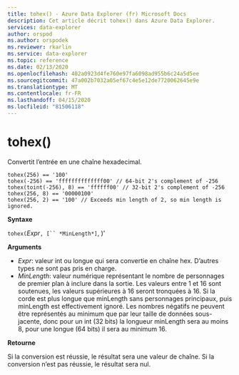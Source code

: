 ```yaml
---
title: tohex() - Azure Data Explorer (fr) Microsoft Docs
description: Cet article décrit tohex() dans Azure Data Explorer.
services: data-explorer
author: orspod
ms.author: orspodek
ms.reviewer: rkarlin
ms.service: data-explorer
ms.topic: reference
ms.date: 02/13/2020
ms.openlocfilehash: 402a0923d4fe760e97fa6098ad955b6c24a5d5ee
ms.sourcegitcommit: 47a002b7032a05ef67c4e5e12de7720062645e9e
ms.translationtype: MT
ms.contentlocale: fr-FR
ms.lasthandoff: 04/15/2020
ms.locfileid: "81506118"
---
```

# <a name="tohex"></a>tohex()

Convertit l’entrée en une chaîne hexadecimal.

```kusto
tohex(256) == '100'
tohex(-256) == 'ffffffffffffff00' // 64-bit 2's complement of -256
tohex(toint(-256), 8) == 'ffffff00' // 32-bit 2's complement of -256
tohex(256, 8) == '00000100'
tohex(256, 2) == '100' // Exceeds min length of 2, so min length is ignored.
```

**Syntaxe**

`tohex(`*Expr*`, [`` *MinLength*]`, )'

**Arguments**

* *Expr*: valeur int ou longue qui sera convertie en chaîne hex.  D’autres types ne sont pas pris en charge.
* *MinLength*: valeur numérique représentant le nombre de personnages de premier plan à inclure dans la sortie.  Les valeurs entre 1 et 16 sont soutenues, les valeurs supérieures à 16 seront tronquées à 16.  Si la corde est plus longue que minLength sans personnages principaux, puis minLength est effectivement ignoré.  Les nombres négatifs ne peuvent être représentés au minimum que par leur taille de données sous-jacente, donc pour un int (32 bits) la longueur minLength sera au moins 8, pour une longue (64 bits) il sera au minimum 16.

**Retourne**

Si la conversion est réussie, le résultat sera une valeur de chaîne.
Si la conversion n’est pas réussie, le résultat sera nul.